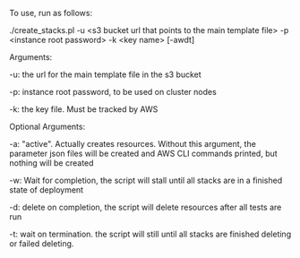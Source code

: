To use, run as follows:

./create_stacks.pl -u \<s3 bucket url that points to the main template file\> -p \<instance root password\> -k \<key name\> [-awdt]

Arguments:

 -u: the url for the main template file in the s3 bucket
 
 -p: instance root password, to be used on cluster nodes
 
 -k: the key file. Must be tracked by AWS


 Optional Arguments: 
 
 -a: "active". Actually creates resources. Without this argument, the parameter json files will be created and AWS CLI commands printed, but nothing will be created

 -w: Wait for completion, the script will stall until all stacks are in a finished state of deployment

 -d: delete on completion, the script will delete resources after all tests are run

 -t: wait on termination. the script will still until all stacks are finished deleting or failed deleting. 
